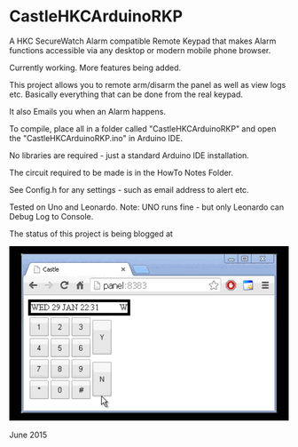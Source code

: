 CastleHKCArduinoRKP
=======================

A HKC SecureWatch Alarm compatible Remote Keypad that makes Alarm functions
accessible via any desktop or modern mobile phone browser.

Currently working. More features being added.


This project allows you to remote arm/disarm the panel as well as view logs etc.
Basically everything that can be done from the real keypad.

It also Emails you when an Alarm happens.


To compile, place all in a folder called "CastleHKCArduinoRKP"
and open the "CastleHKCArduinoRKP.ino" in Arduino IDE.

No libraries are required - just a standard Arduino IDE installation.


The circuit required to be made is in the HowTo Notes Folder.

See Config.h for any settings - such as email address to alert etc.

Tested on Uno and Leonardo.
Note: UNO runs fine - but only Leonardo can Debug Log to Console.

The status of this project is being blogged at 

![alt tag](https://github.com/AmbroseClarke/CastleHKCArduinoRKP/blob/master/Docs/ArduinoAritechInternetKeypadLoop.gif)


June 2015
